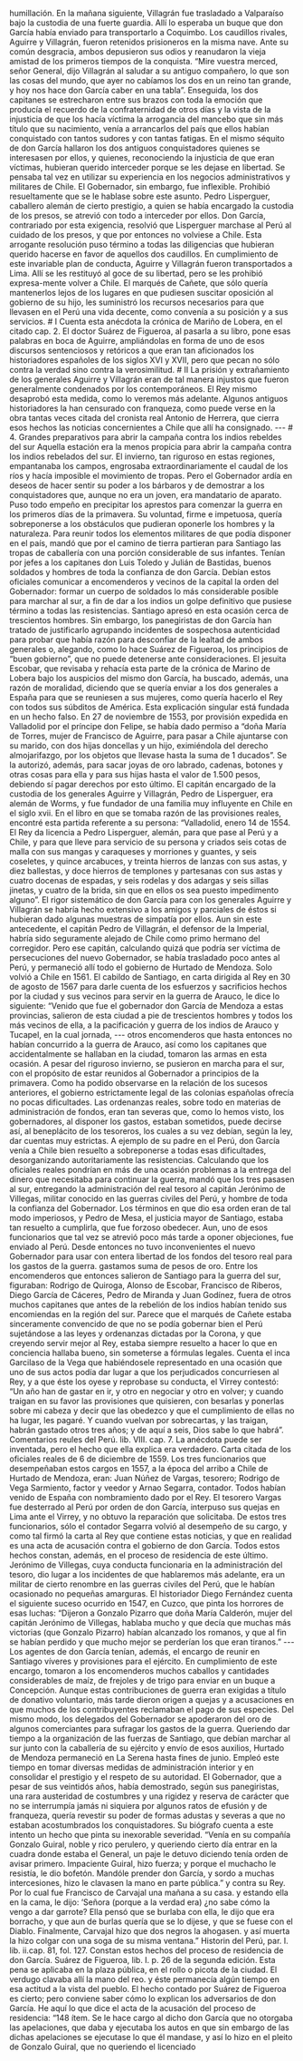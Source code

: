 humillación. En la mañana siguiente, Villagrán fue trasladado a Valparaíso bajo la custodia de una fuerte guardia. Allí lo esperaba un buque que don García había enviado para transportarlo a Coquimbo. Los caudillos rivales, Aguirre y Villagrán, fueron retenidos prisioneros en la misma nave. Ante su común desgracia, ambos depusieron sus odios y reanudaron la vieja amistad de los primeros tiempos de la conquista. “Mire vuestra merced, señor General, dijo Villagrán al saludar a su antiguo compañero, lo que son las cosas del mundo, que ayer no cabíamos los dos en un reino tan grande, y hoy nos hace don García caber en una tabla”. Enseguida, los dos capitanes se estrecharon entre sus brazos con toda la emoción que producía el recuerdo de la confraternidad de otros días y la vista de la injusticia de que los hacía víctima la arrogancia del mancebo que sin más título que su nacimiento, venía a arrancarlos del país que ellos habían conquistado con tantos sudores y con tantas fatigas. En el mismo séquito de don García hallaron los dos antiguos conquistadores quienes se interesasen por ellos, y quienes, reconociendo la injusticia de que eran víctimas, hubieran querido interceder porque se les dejase en libertad. Se pensaba tal vez en utilizar su experiencia en los negocios administrativos y militares de Chile. El Gobernador, sin embargo, fue inflexible. Prohibió resueltamente que se le hablase sobre este asunto. Pedro Lisperguer, caballero alemán de cierto prestigio, a quien se había encargado la custodia de los presos, se atrevió con todo a interceder por ellos. Don García, contrariado por esta exigencia, resolvió que Lisperguer marchase al Perú al cuidado de los presos, y que por entonces no volviese a Chile. Esta arrogante resolución puso término a todas las diligencias que hubieran querido hacerse en favor de aquellos dos caudillos. En cumplimiento de este invariable plan de conducta, Aguirre y Villagrán fueron transportados a Lima. Allí se les restituyó al goce de su libertad, pero se les prohibió expresa-mente volver a Chile. El marqués de Cañete, que sólo quería mantenerlos lejos de los lugares en que pudiesen suscitar oposición al gobierno de su hijo, les suministró los recursos necesarios para que llevasen en el Perú una vida decente, como convenía a su posición y a sus servicios. # I Cuenta esta anécdota la crónica de Mariño de Lobera, en el citado cap. 2. El doctor Suárez de Figueroa, al pasarla a su libro, pone esas palabras en boca de Aguirre, ampliándolas en forma de uno de esos discursos sentenciosos y retóricos a que eran tan aficionados los historiadores españoles de los siglos XVI y XVII, pero que pecan no sólo contra la verdad sino contra la verosimilitud. # II La prisión y extrañamiento de los generales Aguirre y Villagrán eran de tal manera injustos que fueron generalmente condenados por los contemporáneos. El Rey mismo desaprobó esta medida, como lo veremos más adelante. Algunos antiguos historiadores la han censurado con franqueza, como puede verse en la obra tantas veces citada del cronista real Antonio de Herrera, que cierra esos hechos las noticias concernientes a Chile que allí ha consignado. --- # 4. Grandes preparativos para abrir la campaña contra los indios rebeldes del sur Aquella estación era la menos propicia para abrir la campaña contra los indios rebelados del sur. El invierno, tan riguroso en estas regiones, empantanaba los campos, engrosaba extraordinariamente el caudal de los ríos y hacía imposible el movimiento de tropas. Pero el Gobernador ardía en deseos de hacer sentir su poder a los bárbaros y de demostrar a los conquistadores que, aunque no era un joven, era mandatario de aparato. Puso todo empeño en precipitar los aprestos para comenzar la guerra en los primeros días de la primavera. Su voluntad, firme e impetuosa, quería sobreponerse a los obstáculos que pudieran oponerle los hombres y la naturaleza. Para reunir todos los elementos militares de que podía disponer en el país, mandó que por el camino de tierra partieran para Santiago las tropas de caballería con una porción considerable de sus infantes. Tenían por jefes a los capitanes don Luis Toledo y Julián de Bastidas, buenos soldados y hombres de toda la confianza de don García. Debían estos oficiales comunicar a encomenderos y vecinos de la capital la orden del Gobernador: formar un cuerpo de soldados lo más considerable posible para marchar al sur, a fin de dar a los indios un golpe definitivo que pusiese término a todas las resistencias. Santiago apresó en esta ocasión cerca de trescientos hombres. Sin embargo, los panegiristas de don García han tratado de justificarlo agrupando incidentes de sospechosa autenticidad para probar que había razón para desconfiar de la lealtad de ambos generales o, alegando, como lo hace Suárez de Figueroa, los principios de “buen gobierno”, que no puede detenerse ante consideraciones. El jesuita Escobar, que revisaba y rehacía esta parte de la crónica de Marino de Lobera bajo los auspicios del mismo don García, ha buscado, además, una razón de moralidad, diciendo que se quería enviar a los dos generales a España para que se reuniesen a sus mujeres, como quería hacerlo el Rey con todos sus súbditos de América. Esta explicación singular está fundada en un hecho falso. En 27 de noviembre de 1553, por provisión expedida en Valladolid por el príncipe don Felipe, se había dado permiso a “doña María de Torres, mujer de Francisco de Aguirre, para pasar a Chile ajuntarse con su marido, con dos hijas doncellas y un hijo, eximiéndola del derecho almojarifazgo, por los objetos que llevase hasta la suma de 1 ducados”. Se la autorizó, además, para sacar joyas de oro labrado, cadenas, botones y otras cosas para ella y para sus hijas hasta el valor de 1.500 pesos, debiendo sí pagar derechos por esto último. El capitán encargado de la custodia de los generales Aguirre y Villagrán, Pedro de Lisperguer, era alemán de Worms, y fue fundador de una familia muy influyente en Chile en el siglo xvii. En el libro en que se tomaba razón de las provisiones reales, encontré esta partida referente a su persona: “Valladolid, enero 14 de 1554. El Rey da licencia a Pedro Lisperguer, alemán, para que pase al Perú y a Chile, y para que lleve para servicio de su persona y criados seis cotas de malla con sus mangas y caraqueses y morriones y guantes, y seis coseletes, y quince arcabuces, y treinta hierros de lanzas con sus astas, y diez ballestas, y doce hierros de templones y partesanas con sus astas y cuatro docenas de espadas, y seis rodelas y dos adargas y seis sillas jinetas, y cuatro de la brida, sin que en ellos os sea puesto impedimento alguno”. El rigor sistemático de don García para con los generales Aguirre y Villagrán se habría hecho extensivo a los amigos y parciales de éstos si hubieran dado algunas muestras de simpatía por ellos. Aun sin este antecedente, el capitán Pedro de Villagrán, el defensor de la Imperial, habría sido seguramente alejado de Chile como primo hermano del corregidor. Pero ese capitán, calculando quizá que podría ser víctima de persecuciones del nuevo Gobernador, se había trasladado poco antes al Perú, y permaneció allí todo el gobierno de Hurtado de Mendoza. Solo volvió a Chile en 1561. El cabildo de Santiago, en carta dirigida al Rey en 30 de agosto de 1567 para darle cuenta de los esfuerzos y sacrificios hechos por la ciudad y sus vecinos para servir en la guerra de Arauco, le dice lo siguiente: “Venido que fue el gobernador don García de Mendoza a estas provincias, salieron de esta ciudad a pie de trescientos hombres y todos los más vecinos de ella, a la pacificación y guerra de los indios de Arauco y Tucapel, en la cual jornada, --- otros encomenderos que hasta entonces no habían concurrido a la guerra de Arauco, así como los capitanes que accidentalmente se hallaban en la ciudad, tomaron las armas en esta ocasión. A pesar del riguroso invierno, se pusieron en marcha para el sur, con el propósito de estar reunidos al Gobernador a principios de la primavera. Como ha podido observarse en la relación de los sucesos anteriores, el gobierno estrictamente legal de las colonias españolas ofrecía no pocas dificultades. Las ordenanzas reales, sobre todo en materias de administración de fondos, eran tan severas que, como lo hemos visto, los gobernadores, al disponer los gastos, estaban sometidos, puede decirse así, al beneplácito de los tesoreros, los cuales a su vez debían, según la ley, dar cuentas muy estrictas. A ejemplo de su padre en el Perú, don García venía a Chile bien resuelto a sobreponerse a todas esas dificultades, desorganizando autoritariamente las resistencias. Calculando que los oficiales reales pondrían en más de una ocasión problemas a la entrega del dinero que necesitaba para continuar la guerra, mandó que los tres pasasen al sur, entregando la administración del real tesoro al capitán Jerónimo de Villegas, militar conocido en las guerras civiles del Perú, y hombre de toda la confianza del Gobernador. Los términos en que dio esa orden eran de tal modo imperiosos, y Pedro de Mesa, el justicia mayor de Santiago, estaba tan resuelto a cumplirla, que fue forzoso obedecer. Aun, uno de esos funcionarios que tal vez se atrevió poco más tarde a oponer objeciones, fue enviado al Perú. Desde entonces no tuvo inconvenientes el nuevo Gobernador para usar con entera libertad de los fondos del tesoro real para los gastos de la guerra. gastamos suma de pesos de oro. Entre los encomenderos que entonces salieron de Santiago para la guerra del sur, figuraban: Rodrigo de Quiroga, Alonso de Escobar, Francisco de Riberos, Diego García de Cáceres, Pedro de Miranda y Juan Godínez, fuera de otros muchos capitanes que antes de la rebelión de los indios habían tenido sus encomiendas en la región del sur. Parece que el marqués de Cañete estaba sinceramente convencido de que no se podía gobernar bien el Perú sujetándose a las leyes y ordenanzas dictadas por la Corona, y que creyendo servir mejor al Rey, estaba siempre resuelto a hacer lo que en conciencia hallaba bueno, sin someterse a fórmulas legales. Cuenta el inca Garcilaso de la Vega que habiéndosele representado en una ocasión que uno de sus actos podía dar lugar a que los perjudicados concurriesen al Rey, y a que éste los oyese y reprobase su conducta, el Virrey contestó: “Un año han de gastar en ir, y otro en negociar y otro en volver; y cuando traigan en su favor las provisiones que quisieren, con besarlas y ponerlas sobre mi cabeza y decir que las obedezco y que el cumplimiento de ellas no ha lugar, les pagaré. Y cuando vuelvan por sobrecartas, y las traigan, habrán gastado otros tres años; y de aquí a seis, Dios sabe lo que habrá”. Comentarios reules del Perú. lib. VIII. cap. 7. La anécdota puede ser inventada, pero el hecho que ella explica era verdadero. Carta citada de los oficiales reales de 6 de diciembre de 1559. Los tres funcionarios que desempeñaban estos cargos en 1557, a la época del arribo a Chile de Hurtado de Mendoza, eran: Juan Núñez de Vargas, tesorero; Rodrigo de Vega Sarmiento, factor y veedor y Arnao Segarra, contador. Todos habían venido de España con nombramiento dado por el Rey. El tesorero Vargas fue desterrado al Perú por orden de don García, interpuso sus quejas en Lima ante el Virrey, y no obtuvo la reparación que solicitaba. De estos tres funcionarios, sólo el contador Segarra volvió al desempeño de su cargo, y como tal firmó la carta al Rey que contiene estas noticias, y que en realidad es una acta de acusación contra el gobierno de don García. Todos estos hechos constan, además, en el proceso de residencia de este último. Jerónimo de Villegas, cuya conducta funcionaria en la administración del tesoro, dio lugar a los incidentes de que hablaremos más adelante, era un militar de cierto renombre en las guerras civiles del Perú, que le habían ocasionado no pequeñas amarguras. El historiador Diego Fernández cuenta el siguiente suceso ocurrido en 1547, en Cuzco, que pinta los horrores de esas luchas: “Dijeron a Gonzalo Pizarro que doña María Calderón, mujer del capitán Jerónimo de Villegas, hablaba mucho y que decía que muchas más victorias (que Gonzalo Pizarro) habían alcanzado los romanos, y que al fin se habían perdido y que mucho mejor se perderían los que eran tiranos.” --- Los agentes de don García tenían, además, el encargo de reunir en Santiago víveres y provisiones para el ejército. En cumplimiento de este encargo, tomaron a los encomenderos muchos caballos y cantidades considerables de maíz, de frejoles y de trigo para enviar en un buque a Concepción. Aunque estas contribuciones de guerra eran exigidas a título de donativo voluntario, más tarde dieron origen a quejas y a acusaciones en que muchos de los contribuyentes reclamaban el pago de sus especies. Del mismo modo, los delegados del Gobernador se apoderaron del oro de algunos comerciantes para sufragar los gastos de la guerra. Queriendo dar tiempo a la organización de las fuerzas de Santiago, que debían marchar al sur junto con la caballería de su ejército y envío de esos auxilios, Hurtado de Mendoza permaneció en La Serena hasta fines de junio. Empleó este tiempo en tomar diversas medidas de administración interior y en consolidar el prestigio y el respeto de su autoridad. El Gobernador, que a pesar de sus veintidós años, había demostrado, según sus panegiristas, una rara austeridad de costumbres y una rigidez y reserva de carácter que no se interrumpía jamás ni siquiera por algunos ratos de efusión y de franqueza, quería revestir su poder de formas adustas y severas a que no estaban acostumbrados los conquistadores. Su biógrafo cuenta a este intento un hecho que pinta su inexorable severidad. “Venía en su compañía Gonzalo Guiral, noble y rico perulero, y queriendo cierto día entrar en la cuadra donde estaba el General, un paje le detuvo diciendo tenía orden de avisar primero. Impaciente Guiral, hizo fuerza; y porque el muchacho le resistía, le dio bofetón. Mandóle prender don García, y sordo a muchas intercesiones, hizo le clavasen la mano en parte pública.” y contra su Rey. Por lo cual fue Francisco de Carvajal una mañana a su casa. y estando ella en la cama, le dijo: ‘Señora (porque a la verdad era) ¿no sabe cómo la vengo a dar garrote? Ella pensó que se burlaba con ella, le dijo que era borracho, y que aun de burlas quería que se lo dijese, y que se fuese con el Diablo. Finalmente, Carvajal hizo que dos negros la ahogasen. y así muerta la hizo colgar con una soga de su misma ventana.” Historin del Perú, par. I. lib. ii.cap. 81, fol. 127. Constan estos hechos del proceso de residencia de don García. Suárez de Figueroa, lib. I. p. 26 de la segunda edición. Esta pena se aplicaba en la plaza pública, en el rollo o picota de la ciudad. El verdugo clavaba allí la mano del reo. y éste permanecía algún tiempo en esa actitud a la vista del pueblo. El hecho contado por Suárez de Figueroa es cierto; pero conviene saber cómo lo explican los adversarios de don García. He aquí lo que dice el acta de la acusación del proceso de residencia: “148 ítem. Se le hace cargo al dicho don García que no otorgaba las apelaciones, que daba y ejecutaba los autos en que sin embargo de las dichas apelaciones se ejecutase lo que él mandase, y así lo hizo en el pleito de Gonzalo Guiral, que no queriendo el licenciado